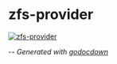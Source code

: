 # zfs-provider

[![zfs-provider](https://godoc.org/github.com/cerana/cerana/cmd/zfs-provider?status.png)](https://godoc.org/github.com/cerana/cerana/cmd/zfs-provider)




--
*Generated with [godocdown](https://github.com/robertkrimen/godocdown)*
